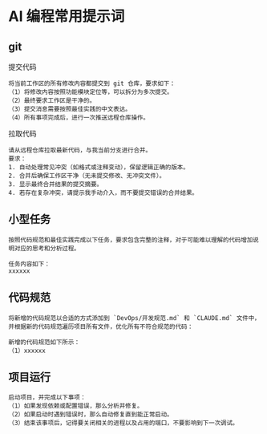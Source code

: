 # AI 编程常用提示词

## git

提交代码

```text
将当前工作区的所有修改内容都提交到 git 仓库，要求如下：
（1）将修改内容按照功能模块定位等，可以拆分为多次提交。
（2）最终要求工作区是干净的。
（3）提交消息需要按照最佳实践的中文表达。
（4）所有事项完成后，进行一次推送远程仓库操作。
```

拉取代码

```text
请从远程仓库拉取最新代码，与我当前分支进行合并。
要求：
1. 自动处理常见冲突（如格式或注释变动），保留逻辑正确的版本。
2. 合并后确保工作区干净（无未提交修改、无冲突文件）。
3. 显示最终合并结果的提交摘要。
4. 若存在复杂冲突，请提示我手动介入，而不要提交错误的合并结果。
```

## 小型任务

```text
按照代码规范和最佳实践完成以下任务，要求包含完整的注释，对于可能难以理解的代码增加说明对应的思考和分析过程。

任务内容如下：
xxxxxx
```

## 代码规范

```text
将新增的代码规范以合适的方式添加到 `DevOps/开发规范.md` 和 `CLAUDE.md` 文件中，并根据新的代码规范遍历项目所有文件，优化所有不符合规范的代码：

新增的代码规范如下所示：
（1）xxxxxx
```

## 项目运行

```text
启动项目，并完成以下事项：
（1）如果发现依赖或配置错误，那么分析并修复。
（2）如果启动时遇到错误时，那么自动修复直到能正常启动。
（3）结束该事项后，记得要关闭相关的进程以及占用的端口，不要影响到下一次调试。
```
